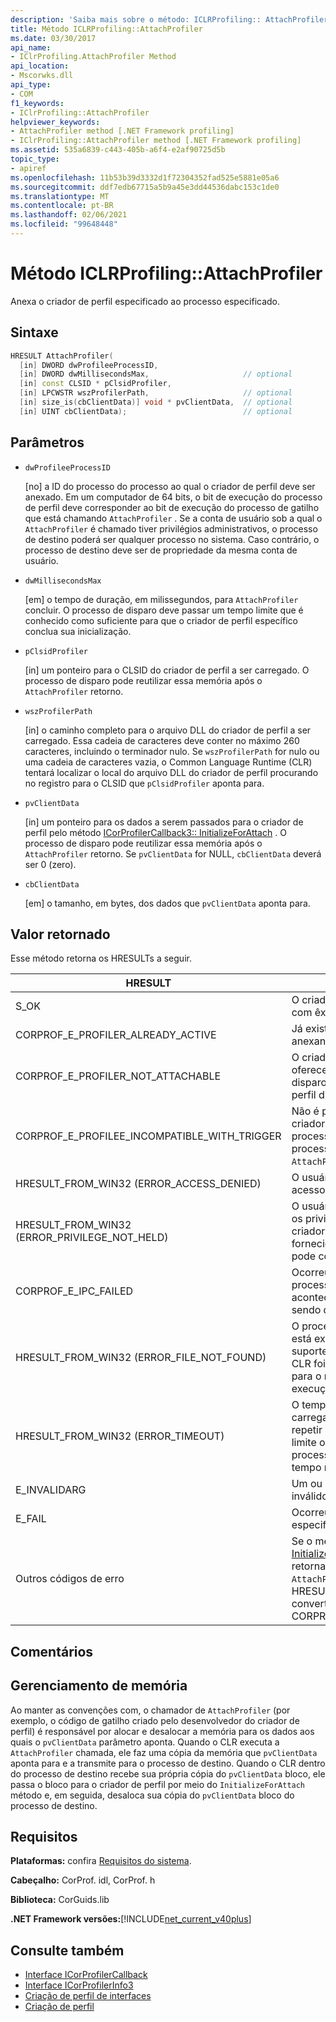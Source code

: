 ```yaml
---
description: 'Saiba mais sobre o método: ICLRProfiling:: AttachProfiler'
title: Método ICLRProfiling::AttachProfiler
ms.date: 03/30/2017
api_name:
- IClrProfiling.AttachProfiler Method
api_location:
- Mscorwks.dll
api_type:
- COM
f1_keywords:
- IClrProfiling::AttachProfiler
helpviewer_keywords:
- AttachProfiler method [.NET Framework profiling]
- IClrProfiling::AttachProfiler method [.NET Framework profiling]
ms.assetid: 535a6839-c443-405b-a6f4-e2af90725d5b
topic_type:
- apiref
ms.openlocfilehash: 11b53b39d3332d1f72304352fad525e5881e05a6
ms.sourcegitcommit: ddf7edb67715a5b9a45e3dd44536dabc153c1de0
ms.translationtype: MT
ms.contentlocale: pt-BR
ms.lasthandoff: 02/06/2021
ms.locfileid: "99648448"
---
```

# <a name="iclrprofilingattachprofiler-method"></a>Método ICLRProfiling::AttachProfiler

Anexa o criador de perfil especificado ao processo especificado.  
  
## <a name="syntax"></a>Sintaxe  
  
```cpp  
HRESULT AttachProfiler(  
  [in] DWORD dwProfileeProcessID,  
  [in] DWORD dwMillisecondsMax,                     // optional  
  [in] const CLSID * pClsidProfiler,  
  [in] LPCWSTR wszProfilerPath,                     // optional  
  [in] size_is(cbClientData)] void * pvClientData,  // optional  
  [in] UINT cbClientData);                          // optional  
```  
  
## <a name="parameters"></a>Parâmetros

- `dwProfileeProcessID`

  \[no] a ID do processo do processo ao qual o criador de perfil deve ser anexado. Em um computador de 64 bits, o bit de execução do processo de perfil deve corresponder ao bit de execução do processo de gatilho que está chamando `AttachProfiler` . Se a conta de usuário sob a qual o `AttachProfiler` é chamado tiver privilégios administrativos, o processo de destino poderá ser qualquer processo no sistema. Caso contrário, o processo de destino deve ser de propriedade da mesma conta de usuário.

- `dwMillisecondsMax`

  \[em] o tempo de duração, em milissegundos, para `AttachProfiler` concluir. O processo de disparo deve passar um tempo limite que é conhecido como suficiente para que o criador de perfil específico conclua sua inicialização.
  
- `pClsidProfiler`

  \[in] um ponteiro para o CLSID do criador de perfil a ser carregado. O processo de disparo pode reutilizar essa memória após o `AttachProfiler` retorno.

- `wszProfilerPath`

  \[in] o caminho completo para o arquivo DLL do criador de perfil a ser carregado. Essa cadeia de caracteres deve conter no máximo 260 caracteres, incluindo o terminador nulo. Se `wszProfilerPath` for nulo ou uma cadeia de caracteres vazia, o Common Language Runtime (CLR) tentará localizar o local do arquivo DLL do criador de perfil procurando no registro para o CLSID que `pClsidProfiler` aponta para.

- `pvClientData`

  \[in] um ponteiro para os dados a serem passados para o criador de perfil pelo método [ICorProfilerCallback3:: InitializeForAttach](icorprofilercallback3-initializeforattach-method.md) . O processo de disparo pode reutilizar essa memória após o `AttachProfiler` retorno. Se `pvClientData` for NULL, `cbClientData` deverá ser 0 (zero).

- `cbClientData`

  \[em] o tamanho, em bytes, dos dados que `pvClientData` aponta para.

## <a name="return-value"></a>Valor retornado  

 Esse método retorna os HRESULTs a seguir.  
  
|HRESULT|Descrição|  
|-------------|-----------------|  
|S_OK|O criador de perfil especificado foi anexado com êxito ao processo de destino.|  
|CORPROF_E_PROFILER_ALREADY_ACTIVE|Já existe um criador de perfil ativo ou anexando ao processo de destino.|  
|CORPROF_E_PROFILER_NOT_ATTACHABLE|O criador de perfil especificado não oferece suporte a anexos. O processo de disparo pode tentar anexar um criador de perfil diferente.|  
|CORPROF_E_PROFILEE_INCOMPATIBLE_WITH_TRIGGER|Não é possível solicitar um anexo do criador de perfil porque a versão do processo de destino é incompatível com o processo atual que está chamando `AttachProfiler` .|  
|HRESULT_FROM_WIN32 (ERROR_ACCESS_DENIED)|O usuário do processo de gatilho não tem acesso ao processo de destino.|  
|HRESULT_FROM_WIN32 (ERROR_PRIVILEGE_NOT_HELD)|O usuário do processo de gatilho não tem os privilégios necessários para anexar um criador de perfil ao processo de destino fornecido. O log de eventos do aplicativo pode conter mais informações.|  
|CORPROF_E_IPC_FAILED|Ocorreu uma falha ao se comunicar com o processo de destino. Isso geralmente acontece se o processo de destino estava sendo desligado.|  
|HRESULT_FROM_WIN32 (ERROR_FILE_NOT_FOUND)|O processo de destino não existe ou não está executando um CLR que ofereça suporte a anexos. Isso pode indicar que o CLR foi descarregado desde a chamada para o método de enumeração de tempo de execução.|  
|HRESULT_FROM_WIN32 (ERROR_TIMEOUT)|O tempo limite expirou sem começar a carregar o criador de perfil. Você pode repetir a operação de anexação. Os tempos limite ocorrem quando um finalizador no processo de destino é executado por um tempo maior do que o valor de tempo limite.|  
|E_INVALIDARG|Um ou mais parâmetros têm valores inválidos.|  
|E_FAIL|Ocorreu alguma outra falha não especificada.|  
|Outros códigos de erro|Se o método [ICorProfilerCallback3:: InitializeForAttach](icorprofilercallback3-initializeforattach-method.md) do criador de perfil retornar um HRESULT que indica falha, `AttachProfiler` retornará esse mesmo HRESULT. Nesse caso, E_NOTIMPL é convertida em CORPROF_E_PROFILER_NOT_ATTACHABLE.|  
  
## <a name="remarks"></a>Comentários  
  
## <a name="memory-management"></a>Gerenciamento de memória  

 Ao manter as convenções com, o chamador de `AttachProfiler` (por exemplo, o código de gatilho criado pelo desenvolvedor do criador de perfil) é responsável por alocar e desalocar a memória para os dados aos quais o `pvClientData` parâmetro aponta. Quando o CLR executa a `AttachProfiler` chamada, ele faz uma cópia da memória que `pvClientData` aponta para e a transmite para o processo de destino. Quando o CLR dentro do processo de destino recebe sua própria cópia do `pvClientData` bloco, ele passa o bloco para o criador de perfil por meio do `InitializeForAttach` método e, em seguida, desaloca sua cópia do `pvClientData` bloco do processo de destino.  
  
## <a name="requirements"></a>Requisitos  

 **Plataformas:** confira [Requisitos do sistema](../../get-started/system-requirements.md).  
  
 **Cabeçalho:** CorProf. idl, CorProf. h  
  
 **Biblioteca:** CorGuids.lib  
  
 **.NET Framework versões:**[!INCLUDE[net_current_v40plus](../../../../includes/net-current-v40plus-md.md)]  
  
## <a name="see-also"></a>Consulte também

- [Interface ICorProfilerCallback](icorprofilercallback-interface.md)
- [Interface ICorProfilerInfo3](icorprofilerinfo3-interface.md)
- [Criação de perfil de interfaces](profiling-interfaces.md)
- [Criação de perfil](index.md)
